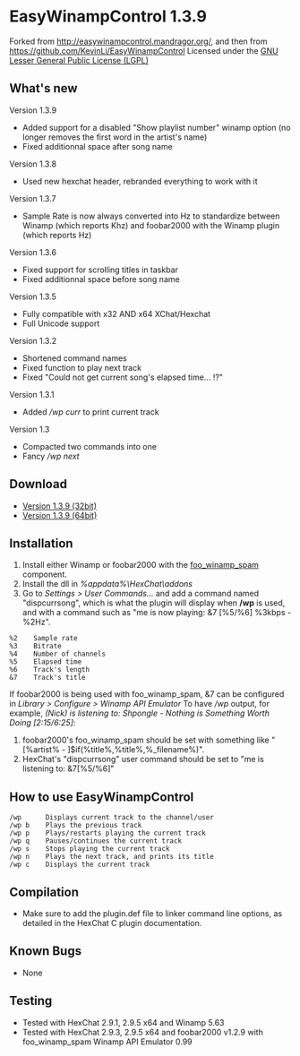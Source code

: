 EasyWinampControl 1.3.9
=======================

Forked from <http://easywinampcontrol.mandragor.org/>, and then from <https://github.com/KevinLi/EasyWinampControl>
Licensed under the [GNU Lesser General Public License (LGPL)](http://www.gnu.org/licenses/lgpl.html)

What's new
----------
Version 1.3.9

* Added support for a disabled "Show playlist number" winamp option (no longer removes the first word in the artist's name)
* Fixed additionnal space after song name

Version 1.3.8

* Used new hexchat header, rebranded everything to work with it

Version 1.3.7

* Sample Rate is now always converted into Hz to standardize between Winamp (which reports Khz) and foobar2000 with the Winamp plugin (which reports Hz) 

Version 1.3.6

* Fixed support for scrolling titles in taskbar
* Fixed additionnal space before song name

Version 1.3.5

* Fully compatible with x32 AND x64 XChat/Hexchat
* Full Unicode support

Version 1.3.2

* Shortened command names
* Fixed function to play next track
* Fixed "Could not get current song's elapsed time... !?"

Version 1.3.1

* Added */wp curr* to print current track

Version 1.3

* Compacted two commands into one
* Fancy */wp next*

Download
--------

* [Version 1.3.9 (32bit)](http://dl.hexchat.net/addons/hexchat_winampctrl_x86.dll)  
* [Version 1.3.9 (64bit)](http://dl.hexchat.net/addons/hexchat_winampctrl_x64.dll)  

Installation
------------
1. Install either Winamp or foobar2000 with the [foo_winamp_spam](https://github.com/RazielZ/foo_winamp_spam/releases) component.
2. Install the dll in *%appdata%\HexChat\addons*
3. Go to *Settings > User Commands...* and add a command named "dispcurrsong", which is what the plugin will display when **/wp** is used, and with a command such as "me is now playing: &7 [%5/%6] %3kbps - %2Hz".

```
%2    Sample rate  
%3    Bitrate  
%4    Number of channels  
%5    Elapsed time  
%6    Track's length  
&7    Track's title
```

If foobar2000 is being used with foo_winamp_spam, &7 can be configured in *Library > Configure > Winamp API Emulator*
To have */wp* output, for example, *(Nick) is listening to: Shpongle - Nothing is Something Worth Doing [2:15/6:25]*:

1. foobar2000's foo\_winamp\_spam should be set with something like "[%artist% - ]$if(%title%,%title%,%_filename%)".
2. HexChat's "dispcurrsong" user command should be set to "me is listening to: &7[%5/%6]"

How to use EasyWinampControl
----------------------------

```
/wp      Displays current track to the channel/user  
/wp b    Plays the previous track  
/wp p    Plays/restarts playing the current track  
/wp q    Pauses/continues the current track  
/wp s    Stops playing the current track  
/wp n    Plays the next track, and prints its title  
/wp c    Displays the current track
```

Compilation
-----------
* Make sure to add the plugin.def file to linker command line options, as detailed in the HexChat C plugin documentation.

Known Bugs
----------
* None

Testing
-------
* Tested with HexChat 2.9.1, 2.9.5 x64 and Winamp 5.63
* Tested with HexChat 2.9.3, 2.9.5 x64 and foobar2000 v1.2.9 with foo_winamp_spam Winamp API Emulator 0.99
